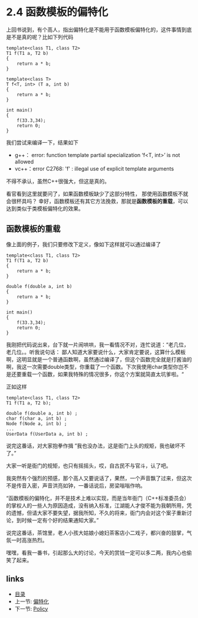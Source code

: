 # 2.4 函数模板的偏特化

上回书说到，有个高人，指出偏特化是不能用于函数模板偏特化的，这件事情到底是不是真的呢？比如下列代码

    template<class T1, class T2>
    T1 f(T1 a, T2 b) 
    {
    	return a * b;
    }
    
    template<class T>
    T f<T, int> (T a, int b) 
    {
    	return a * b;
    }
    
    int main()
    {
    	f(33.3,34);
    	return 0;
    }

我们尝试来编译一下，结果如下

- g++： error: function template partial specialization ‘f<T, int>’ is not allowed
- vc++：error C2768: 'f' : illegal use of explicit template arguments

不得不承认，虽然C++很强大，但这是真的。

看官看到这里就要问了，如果函数模板缺少了这部分特性，
那使用函数模板不就会很杯具吗？
幸好，函数模板还有其它方法挽救，那就是**函数模板的重载**，可以达到类似于类模板偏特化的效果。

## 函数模板的重载

像上面的例子，我们只要修改下定义，像如下这样就可以通过编译了

    template<class T1, class T2>
    T1 f(T1 a, T2 b) 
    {
    	return a * b;
    }
    
    double f(double a, int b) 
    {
    	return a * b;
    }
    
    int main()
    {
    	f(33.3,34);
    	return 0;
    }

我刚把代码说出来，台下就一片闹哄哄，我一看情况不对，连忙说道：“老几位，老几位。。听我说句话：
鄙人知道大家要说什么，大家肯定要说，这算什么模板啊，这明显就是一个普通函数啊，虽然通过编译了，但这个函数完全就是打酱油的啊，我这一次需要double类型，你重载了一个函数。下次我使用char类型你岂不是还要重载一个函数，如果我特殊的情况很多，你这个方案就简直太坑爹啦。“

正如这样

    template<class T1, class T2>
    T1 f(T1 a, T2 b);
    
    double f(double a, int b) ;
    char f(char a, int b) ;
    Node f(Node a, int b) ;
    ...
    UserData f(UserData a, int b) ;

说完这番话，对大家抱拳作揖 ”我也没办法，这是衙门上头的规矩，我也破坏不了。”

大家一听是衙门的规矩，也只有摇摇头，哎，自古民不与官斗，认了吧。

我突然有个强烈的预感，那个高人又要说话了，果然，一个声音飘了过来，但这次不是传音入密，声音洪亮如钟，一番话说后，房梁嗡嗡作响。

“函数模板的偏特化，并不是技术上难以实现，而是当年衙门（C++标准委员会）的掌权人的一些人为原因造成，没有纳入标准，江湖能人才俊不能为我朝所用，凭的遗憾，但请大家不要失望，据我所知，不久的将来，衙门内会对这个案子重新讨论，到时候一定有个好的结果通知大家。”

说完这番话，茶馆里，老人小孩大姑娘小媳妇茶客店小二戏子，都兴奋的鼓掌，气氛一时高涨热烈。

嘿嘿，看我一番书，引起那么大的讨论，今天的赏钱一定可以多二两，我内心也偷笑了起来。


## links
  * [目录](<preface.md>)
  * 上一节: [偏特化](02.03.偏特化.md)
  * 下一节: [Policy](02.05.Policy.md)

